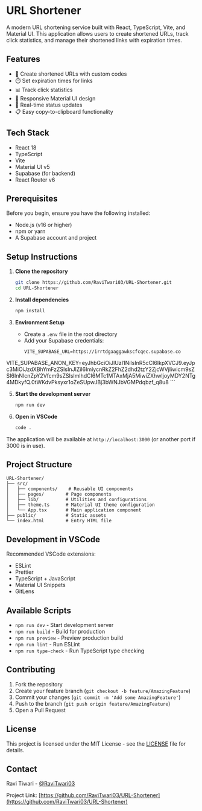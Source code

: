 # URL Shortener

A modern URL shortening service built with React, TypeScript, Vite, and Material UI. This application allows users to create shortened URLs, track click statistics, and manage their shortened links with expiration times.

## Features

- 🔗 Create shortened URLs with custom codes
- ⏱️ Set expiration times for links
- 📊 Track click statistics
- 📱 Responsive Material UI design
- 🔄 Real-time status updates
- 📋 Easy copy-to-clipboard functionality

## Tech Stack

- React 18
- TypeScript
- Vite
- Material UI v5
- Supabase (for backend)
- React Router v6

## Prerequisites

Before you begin, ensure you have the following installed:
- Node.js (v16 or higher)
- npm or yarn
- A Supabase account and project

## Setup Instructions

1. **Clone the repository**
   ```bash
   git clone https://github.com/RaviTwari03/URL-Shortener.git
   cd URL-Shortener
   ```

2. **Install dependencies**
   ```bash
   npm install
   ```

3. **Environment Setup**
   - Create a `.env` file in the root directory
   - Add your Supabase credentials:
     ```env
     VITE_SUPABASE_URL=https://irrtdgaaggawkscfcqec.supabase.co
VITE_SUPABASE_ANON_KEY=eyJhbGciOiJIUzI1NiIsInR5cCI6IkpXVCJ9.eyJpc3MiOiJzdXBhYmFzZSIsInJlZiI6ImlycnRkZ2FhZ2dhd2tzY2ZjcWVjIiwicm9sZSI6InNlcnZpY2Vfcm9sZSIsImlhdCI6MTc1MTAxMjA5MiwiZXhwIjoyMDY2NTg4MDkyfQ.0tWKdvPksyxr1oZeSUpwJBj3bWNJbVGMPdqbzf_q8u8
     ```



5. **Start the development server**
   ```bash
   npm run dev
   ```

6. **Open in VSCode**
   ```bash
   code .
   ```

The application will be available at `http://localhost:3000` (or another port if 3000 is in use).

## Project Structure

```
URL-Shortener/
├── src/
│   ├── components/    # Reusable UI components
│   ├── pages/        # Page components
│   ├── lib/          # Utilities and configurations
│   ├── theme.ts      # Material UI theme configuration
│   └── App.tsx       # Main application component
├── public/           # Static assets
└── index.html        # Entry HTML file
```

## Development in VSCode

Recommended VSCode extensions:
- ESLint
- Prettier
- TypeScript + JavaScript
- Material UI Snippets
- GitLens

## Available Scripts

- `npm run dev` - Start development server
- `npm run build` - Build for production
- `npm run preview` - Preview production build
- `npm run lint` - Run ESLint
- `npm run type-check` - Run TypeScript type checking

## Contributing

1. Fork the repository
2. Create your feature branch (`git checkout -b feature/AmazingFeature`)
3. Commit your changes (`git commit -m 'Add some AmazingFeature'`)
4. Push to the branch (`git push origin feature/AmazingFeature`)
5. Open a Pull Request

## License

This project is licensed under the MIT License - see the [LICENSE](LICENSE) file for details.

## Contact

Ravi Tiwari - [@RaviTwari03](https://github.com/RaviTwari03)

Project Link: [https://github.com/RaviTwari03/URL-Shortener](https://github.com/RaviTwari03/URL-Shortener)
